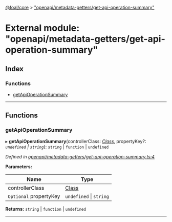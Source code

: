 [@foal/core](../README.md) > ["openapi/metadata-getters/get-api-operation-summary"](../modules/_openapi_metadata_getters_get_api_operation_summary_.md)

# External module: "openapi/metadata-getters/get-api-operation-summary"

## Index

### Functions

* [getApiOperationSummary](_openapi_metadata_getters_get_api_operation_summary_.md#getapioperationsummary)

---

## Functions

<a id="getapioperationsummary"></a>

###  getApiOperationSummary

▸ **getApiOperationSummary**(controllerClass: *[Class](_core_class_interface_.md#class)*, propertyKey?: *`undefined` \| `string`*): `string` \| `function` \| `undefined`

*Defined in [openapi/metadata-getters/get-api-operation-summary.ts:4](https://github.com/FoalTS/foal/blob/aac11366/packages/core/src/openapi/metadata-getters/get-api-operation-summary.ts#L4)*

**Parameters:**

| Name | Type |
| ------ | ------ |
| controllerClass | [Class](_core_class_interface_.md#class) |
| `Optional` propertyKey | `undefined` \| `string` |

**Returns:** `string` \| `function` \| `undefined`

___

